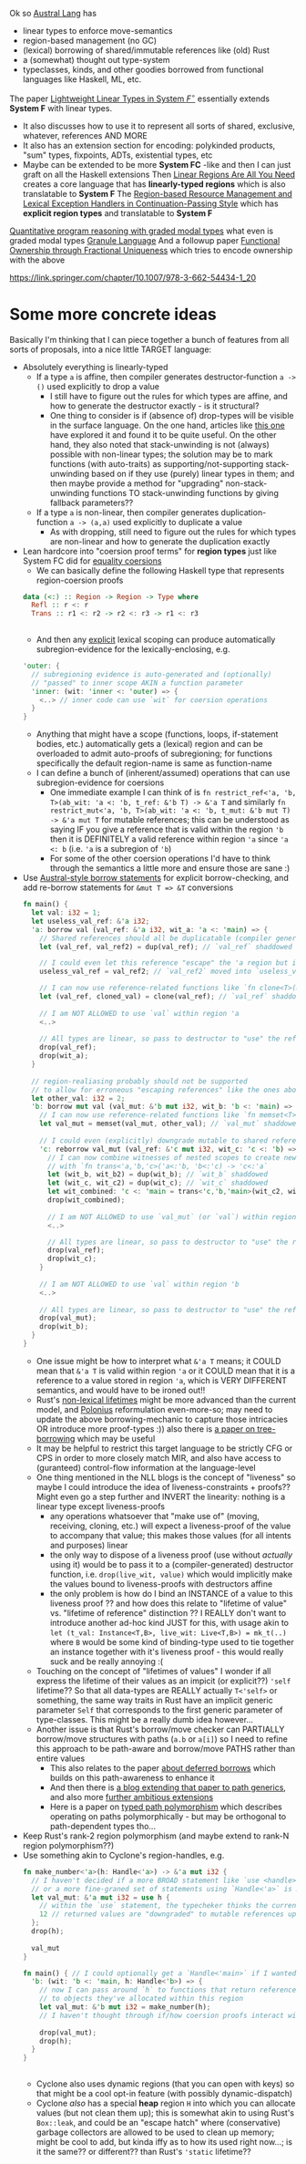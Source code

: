 Ok so [Austral Lang](https://austral-lang.org/) has 
- linear types to enforce move-semantics
- region-based management (no GC)
- (lexical) borrowing of shared/immutable references like (old) Rust
- a (somewhat) thought out type-system
- typeclasses, kinds, and other goodies borrowed from functional languages like Haskell, ML, etc.

The paper [Lightweight Linear Types in System $F^{\circ}$](https://www.cis.upenn.edu/~stevez/papers/MZZ10.pdf) essentially extends **System F** with linear types.
- It also discusses how to use it to represent all sorts of shared, exclusive, whatever, references AND MORE
- It also has an extension section for encoding: polykinded products, "sum" types, fixpoints, ADTs, existential types, etc
- Maybe can be extended to be more **System FC** -like and then I can just graft on all the Haskell extensions
Then [Linear Regions Are All You Need](https://www.khoury.northeastern.edu/home/amal/papers/linrgn.pdf) creates a core language that has **linearly-typed regions** which is also translatable to **System F**
The [Region-based Resource Management and Lexical Exception Handlers in Continuation-Passing Style](https://link.springer.com/chapter/10.1007/978-3-030-99336-8_18) which has **explicit region types** and translatable to **System F**

[Quantitative program reasoning with graded modal types](https://dl.acm.org/doi/10.1145/3341714) what even is graded modal types [Granule Language](https://granule-project.github.io/granule.html)
And a followup paper [Functional Ownership through Fractional Uniqueness](https://dl.acm.org/doi/10.1145/3649848) which tries to encode ownership with the above

https://link.springer.com/chapter/10.1007/978-3-662-54434-1_20

# Some more concrete ideas
Basically I'm thinking that I can piece together a bunch of features from all sorts of proposals, into a nice little TARGET language:
- Absolutely everything is linearly-typed
	- If a type `a` is affine, then compiler generates destructor-function `a -> ()` used explicitly to drop a value
		- I still have to figure out the rules for which types are affine, and how to generate the destructor exactly - is it structural?
		- One thing to consider is if (absence of) drop-types will be visible in the surface language. On the one hand, articles like [this one](https://smallcultfollowing.com/babysteps/blog/2023/03/16/must-move-types/) have explored it and found it to be quite useful. On the other hand, they also noted that stack-unwinding is not (always) possible with non-linear types; the solution may be to mark functions (with auto-traits) as supporting/not-supporting stack-unwinding based on if they use (purely) linear types in them; and then maybe provide a method for "upgrading" non-stack-unwinding functions TO stack-unwinding functions by giving fallback parameters??
	- If a type `a` is non-linear, then compiler generates duplication-function `a -> (a,a)` used explicitly to duplicate a value
		- As with dropping, still need to figure out the rules for which types are non-linear and how to generate the duplication exactly
- Lean hardcore into "coersion proof terms" for **region types** just like System FC did for <u>equality coersions</u>
	- We can basically define the following Haskell type that represents region-coersion proofs
    ```haskell
    data (<:) :: Region -> Region -> Type where
	  Refl :: r <: r
	  Trans :: r1 <: r2 -> r2 <: r3 -> r1 <: r3
	  
    ```
	- And then any <u>explicit</u> lexical scoping can produce automatically subregion-evidence for the lexically-enclosing, e.g. 
    ```rust
    'outer: {
	  // subregioning evidence is auto-generated and (optionally) 
	  // "passed" to inner scope AKIN a function parameter
	  'inner: (wit: 'inner <: 'outer) => {
	    <..> // inner code can use `wit` for coersion operations
	  }
    }
    
    ```
    - Anything that might have a scope (functions, loops, if-statement bodies, etc.) automatically gets a (lexical) region and can be overloaded to admit auto-proofs of subregioning; for functions specifically the default region-name is same as function-name
	- I can define a bunch of (inherent/assumed) operations that can use subregion-evidence for coersions
		- One immediate example I can think of is `fn restrict_ref<'a, 'b, T>(ab_wit: 'a <: 'b, t_ref: &'b T) -> &'a T` and similarly `fn restrict_mut<'a, 'b, T>(ab_wit: 'a <: 'b, t_mut: &'b mut T) -> &'a mut T` for mutable references; this can be understood as saying IF you give a reference that is valid within the region `'b` then it is DEFINITELY a valid reference within region `'a` since `'a <: b` (i.e. `'a` is a subregion of `'b`)
		- For some of the other coersion operations I'd have to think through the semantics a little more and ensure those are sane :)
- Use [Austral-style borrow statements](https://austral-lang.org/spec/spec.html#stmt-borrow) for explicit borrow-checking, and add re-borrow statements for `&mut T => &T` conversions 
    ```rust
    fn main() {
      let val: i32 = 1;
      let useless_val_ref: &'a i32;
      'a: borrow val (val_ref: &'a i32, wit_a: 'a <: 'main) => {
		// Shared references should all be duplicatable (compiler generates function for this)
        let (val_ref, val_ref2) = dup(val_ref); // `val_ref` shaddowed

		// I could even let this reference "escape" the 'a region but it would be rather useless :)
		useless_val_ref = val_ref2; // `val_ref2` moved into `useless_val_ref`

        // I can now use reference-related functions like `fn clone<T>(&T) -> (&T,T)`
        let (val_ref, cloned_val) = clone(val_ref); // `val_ref` shaddowed again
        
        // I am NOT ALLOWED to use `val` within region 'a
        <..>
        
        // All types are linear, so pass to destructor to "use" the reference
        drop(val_ref);
        drop(wit_a);
      }
      
      // region-realiasing probably should not be supported
      // to allow for erroneous "escaping references" like the ones above
      let other_val: i32 = 2;
      'b: borrow mut val (val_mut: &'b mut i32, wit_b: 'b <: 'main) => {
        // I can now use reference-related functions like `fn memset<T>(&mut T, T) -> &mut T`
        let val_mut = memset(val_mut, other_val); // `val_mut` shaddowed
        
        // I could even (explicitly) downgrade mutable to shared references
        'c: reborrow val_mut (val_ref: &'c mut i32, wit_c: 'c <: 'b) => {
	      // I can now combine witnesses of nested scopes to create new ones
	      // with `fn trans<'a,'b,'c>('a<:'b, 'b<:'c) -> 'c<:'a`
	      let (wit_b, wit_b2) = dup(wit_b); // `wit_b` shaddowed
	      let (wit_c, wit_c2) = dup(wit_c); // `wit_c` shaddowed
	      let wit_combined: 'c <: 'main = trans<'c,'b,'main>(wit_c2, wit_b2);
	      drop(wit_combined);
	        
	      // I am NOT ALLOWED to use `val_mut` (or `val`) within region 'c
          <..>

		  // All types are linear, so pass to destructor to "use" the reference
	      drop(val_ref);
	      drop(wit_c);
        }
	    
	    // I am NOT ALLOWED to use `val` within region 'b
        <..>
        
	    // All types are linear, so pass to destructor to "use" the reference
        drop(val_mut);
        drop(wit_b);
      }
    }
    
    ```
	- One issue might be how to interpret what `&'a T` means; it COULD mean that `&'a T` is valid within region `'a` or it COULD mean that it is a reference to a value stored in region `'a`, which is VERY DIFFERENT semantics, and would have to be ironed out!!
	- Rust's [non-lexical lifetimes](https://smallcultfollowing.com/babysteps/blog/2017/02/21/non-lexical-lifetimes-using-liveness-and-location/) might be more advanced than the current model, and [Polonius](https://smallcultfollowing.com/babysteps/blog/2023/09/22/polonius-part-1/) reformulation even-more-so; may need to update the above borrowing-mechanic to capture those intricacies OR introduce more proof-types :)) also there is [a paper on tree-borrowing](https://github.com/Vanille-N/tree-borrows/blob/master/model/treebor.pdf) which may be useful
	- It may be helpful to restrict this target language to be strictly CFG or CPS in order to more closely match MIR, and also have access to (guranteed) control-flow information at the language-level
	- One thing mentioned in the NLL blogs is the concept of "liveness" so maybe I could introduce the idea of liveness-constraints + proofs?? Might even go a step further and INVERT the linearity: nothing is a linear type except liveness-proofs
		- any operations whatsoever that "make use of" (moving, receiving, cloning, etc.) will expect a liveness-proof of the value to accompany that value; this makes those values (for all intents and purposes) linear
		- the only way to dispose of a liveness proof (use without _actually_ using it) would be to pass it to a (compiler-generated) destructor function, i.e. `drop(live_wit, value)` which would implicitly make the values bound to liveness-proofs with destructors affine
		- the only problem is how do I bind an INSTANCE of a value to this liveness proof ?? and how does this relate to "lifetime of value" vs. "lifetime of reference" distinction ?? I REALLY don't want to introduce another ad-hoc kind JUST for this, with usage akin to `let (t_val: Instance<T,B>, live_wit: Live<T,B>) = mk_t(..)` where `B` would be some kind of binding-type used to tie together an instance together with it's liveness proof - this would really suck and be really annoying :(
	- Touching on the concept of "lifetimes of values" I wonder if all express the lifetime of their values as an impicit (or explicit??) `'self` lifetime?? So that all data-types are REALLY actually `T<'self>` or something, the same way traits in Rust have an implicit generic parameter `Self` that corresponds to the first generic parameter of type-classes. This might be a really dumb idea however...
	- Another issue is that Rust's borrow/move checker can PARTIALLY borrow/move structures with paths (`a.b` or `a[i]`) so I need to refine this approach to be path-aware and borrow/move PATHS rather than entire values
		- This also relates to the paper [about deferred borrows](https://cfallin.org/pubs/ecoop2020_defborrow.pdf) which builds on this path-awareness to enhance it
		- And then there is [a blog extending that paper to path generics](https://cfallin.org/blog/2024/06/12/rust-path-generics/#:~:text=The%20genericity%20over%20a%20path,(up%20the%20call%20stack).), and also more [further ambitious extensions](https://smallcultfollowing.com/babysteps/blog/2024/06/02/the-borrow-checker-within/)
		- Here is a paper on [typed path polymorphism](https://www.sciencedirect.com/science/article/pii/S0304397519301240) which describes operating on paths polymorphically - but may be orthogonal to path-dependent types tho...
- Keep Rust's rank-2 region polymorphism (and maybe extend to rank-N region polymorphism??)
- Use something akin to Cyclone's region-handles, e.g.
    ```rust
	fn make_number<'a>(h: Handle<'a>) -> &'a mut i32 {
	  // I haven't decided if a more BROAD statement like `use <handle> { .. }` is fine, 
	  // or a more fine-graned set of statements using `Handle<'a>` is more appropriate;
	  let val_mut: &'a mut i32 = use h {
	    // within the `use` statement, the typecheker thinks the current region is 'a
	    12 // returned values are "downgraded" to mutable references upon exiting the `use` scope
	  };
	  drop(h);
	  
	  val_mut
	}

    fn main() { // I could optionally get a `Handle<'main>` if I wanted to
	  'b: (wit: 'b <: 'main, h: Handle<'b>) => {
	    // now I can pass around `h` to functions that return references
	    // to objects they've allocated within this region
	    let val_mut: &'b mut i32 = make_number(h);
		// I haven't thought through if/how coersion proofs interact with handles...
		
		drop(val_mut);
		drop(h);
	  }
    }
	  
    ```
	- Cyclone also uses dynamic regions (that you can open with keys) so that might be a cool opt-in feature (with possibly dynamic-dispatch)
	- Cyclone _also_ has a special **heap** region `H` into which you can allocate values (but not clean them up); this is somewhat akin to using Rust's `Box::leak`, and could be an "escape hatch" where (conservative) garbage collectors are allowed to be used to clean up memory; might be cool to add, but kinda iffy as to how its used right now...; is it the same?? or different?? than Rust's `'static` lifetime??
